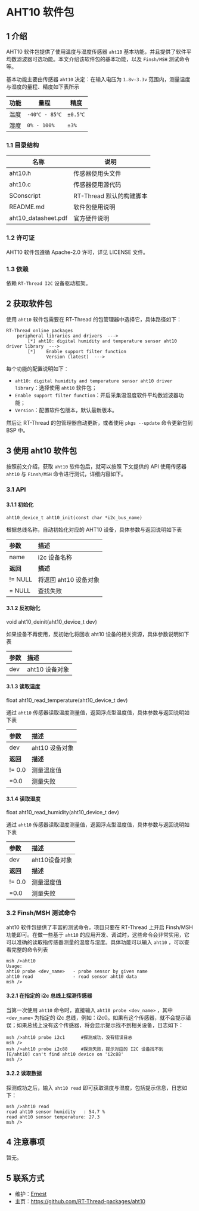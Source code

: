 # AHT10 软件包

## 1 介绍

AHT10 软件包提供了使用温度与湿度传感器 `aht10` 基本功能，并且提供了软件平均数滤波器可选功能。本文介绍该软件包的基本功能，以及 `Finsh/MSH` 测试命令等。

基本功能主要由传感器 `aht10` 决定：在输入电压为 `1.8v-3.3v` 范围内，测量温度与湿度的量程、精度如下表所示

| 功能 | 量程 | 精度 |
| ---- | ---- | ---- |
| 温度 | `-40℃ - 85℃` |`±0.5℃`|
| 湿度 | `0% - 100%` |`±3%`|

### 1.1 目录结构

| 名称 | 说明 |
| ---- | ---- |
| aht10.h | 传感器使用头文件 |
| aht10.c | 传感器使用源代码 |
| SConscript | RT-Thread 默认的构建脚本 |
| README.md | 软件包使用说明 |
| aht10_datasheet.pdf | 官方硬件说明 |

### 1.2 许可证

AHT10 软件包遵循  Apache-2.0 许可，详见 LICENSE 文件。

### 1.3 依赖

依赖 `RT-Thread I2C` 设备驱动框架。

## 2 获取软件包

使用 `aht10` 软件包需要在 RT-Thread 的包管理器中选择它，具体路径如下：

```
RT-Thread online packages
    peripheral libraries and drivers  --->
        [*] aht10: digital humidity and temperature sensor aht10 driver library  --->
        [*]    Enable support filter function
               Version (latest)  --->
```


每个功能的配置说明如下：

- `aht10: digital humidity and temperature sensor aht10 driver library`：选择使用 `aht10` 软件包；
- `Enable support filter function`：开启采集温湿度软件平均数滤波器功能；
- `Version`：配置软件包版本，默认最新版本。

然后让 RT-Thread 的包管理器自动更新，或者使用 `pkgs --update` 命令更新包到 BSP 中。

## 3 使用 aht10 软件包

按照前文介绍，获取 `aht10` 软件包后，就可以按照 下文提供的 API 使用传感器 `aht10` 与 `Finsh/MSH` 命令进行测试，详细内容如下。

### 3.1 API

#### 3.1.1  初始化 

`aht10_device_t aht10_init(const char *i2c_bus_name)`

根据总线名称，自动初始化对应的 AHT10 设备，具体参数与返回说明如下表

| 参数    | 描述                      |
| :----- | :----------------------- |
| name   | i2c 设备名称 |
| **返回** | **描述** |
| != NULL | 将返回 aht10 设备对象 |
| = NULL | 查找失败 |

#### 3.1.2  反初始化

void aht10_deinit(aht10_device_t dev)

如果设备不再使用，反初始化将回收 aht10 设备的相关资源，具体参数说明如下表

| 参数 | 描述           |
| :--- | :------------- |
| dev  | aht10 设备对象 |

#### 3.1.3 读取温度

float aht10_read_temperature(aht10_device_t dev)

通过 `aht10` 传感器读取温度测量值，返回浮点型温度值，具体参数与返回说明如下表

| 参数     | 描述           |
| :------- | :------------- |
| dev      | aht10 设备对象 |
| **返回** | **描述**       |
| != 0.0   | 测量温度值     |
| =0.0     | 测量失败       |

#### 3.1.4 读取湿度

float aht10_read_humidity(aht10_device_t dev)

通过 `aht10` 传感器读取湿度测量值，返回浮点型湿度值，具体参数与返回说明如下表

| 参数     | 描述          |
| :------- | :------------ |
| dev      | aht10设备对象 |
| **返回** | **描述**      |
| != 0.0   | 测量湿度值    |
| =0.0     | 测量失败      |

### 3.2 Finsh/MSH 测试命令

aht10 软件包提供了丰富的测试命令，项目只要在 RT-Thread 上开启 Finsh/MSH 功能即可。在做一些基于 `aht10` 的应用开发、调试时，这些命令会非常实用，它可以准确的读取指传感器测量的温度与湿度。具体功能可以输入 `aht10` ，可以查看完整的命令列表

```
msh />aht10
Usage:
aht10 probe <dev_name>   - probe sensor by given name
aht10 read               - read sensor aht10 data
msh />
```

#### 3.2.1 在指定的 i2c 总线上探测传感器 

当第一次使用 `aht10` 命令时，直接输入 `aht10 probe <dev_name>` ，其中 `<dev_name>` 为指定的 i2c 总线，例如：i2c0。如果有这个传感器，就不会提示错误；如果总线上没有这个传感器，将会显示提示找不到相关设备，日志如下：

```
msh />aht10 probe i2c1      #探测成功，没有错误日志
msh />
msh />aht10 probe i2c88     #探测失败，提示对应的 I2C 设备找不到
[E/aht10] can't find aht10 device on 'i2c88'
msh />
```

#### 3.2.2 读取数据

探测成功之后，输入 `aht10 read` 即可获取温度与湿度，包括提示信息，日志如下： 

```
msh />aht10 read
read aht10 sensor humidity   : 54.7 %
read aht10 sensor temperature: 27.3 
msh />
```

## 4 注意事项

暂无。

## 5 联系方式

* 维护：[Ernest](https://github.com/ErnestChen1)
* 主页：https://github.com/RT-Thread-packages/aht10

